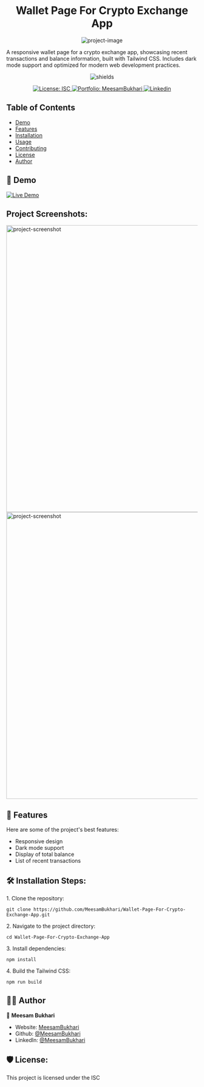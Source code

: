 <h1 align="center" id="title">Wallet Page For Crypto Exchange App</h1>

<p align="center"><img src="https://socialify.git.ci/MeesamBukhari/Wallet-Page-For-Crypto-Exchange-App/image?font=Inter&amp;name=1&amp;owner=1&amp;pattern=Plus&amp;theme=Dark" alt="project-image"></p>

<p id="description">A responsive wallet page for a crypto exchange app, showcasing recent transactions and balance information, built with Tailwind CSS. Includes dark mode support and optimized for modern web development practices.</p>

<p align="center"><img src="https://img.shields.io/badge/Meesam_Bukhari-GitHub-red?style=for-the-badge&amp;labelColor=dark%20blue&amp;color=gold&amp;link=https%3A%2F%2Fgithub.com%2FMeesamBukhari" alt="shields"></p>

<p align="center">
  <a href="https://github.com/MeesamBukhari/Wallet-Page-For-Crypto-Exchange-App/blob/master/LICENSE.txt">
    <img alt="License: ISC" src="https://img.shields.io/badge/License-ISC-red.svg" target="_blank" />
  </a>
  <a href="https://meesambukhari.vercel.app/">
    <img alt="Portfolio: MeesamBukhari" src="https://img.shields.io/badge/My_Portfolio-purple" target="_blank"/>
  </a>
  <a href="https://www.linkedin.com/in/meesambukhari/">
    <img alt="Linkedin" src="https://img.shields.io/badge/Linkedin-0A66C2" target="_blank" />
  </a>
</p>

## Table of Contents

- [Demo](#Demo)
- [Features](#features)
- [Installation](#installation)
- [Usage](#usage)
- [Contributing](#contributing)
- [License](#license)
- [Author](#author)

<h2>🚀 Demo</h2>

<!-- [Live Demo](https://crypto-wallet-mb.vercel.app/)* -->

<a href="https://crypto-wallet-mb.vercel.app/">
    <img alt="Live Demo" src="https://img.shields.io/badge/Live_Demo-blue" target="_blank"/>
</a>

<h2>Project Screenshots:</h2>

<img src="https://i.imghippo.com/files/JcLRU1721730770.png" alt="project-screenshot" width="1338" height="755/">

<img src="https://i.imghippo.com/files/CPOe71721730823.png" alt="project-screenshot" width="1338" height="755/">

  
  
<h2>🧐 Features</h2>

Here are some of the project's best features:

*   Responsive design
*   Dark mode support
*   Display of total balance
*   List of recent transactions

<h2>🛠️ Installation Steps:</h2>

<p>1. Clone the repository:</p>

```
git clone https://github.com/MeesamBukhari/Wallet-Page-For-Crypto-Exchange-App.git
```

<p>2. Navigate to the project directory:</p>

```
cd Wallet-Page-For-Crypto-Exchange-App
```

<p>3. Install dependencies:</p>

```
npm install
```

<p>4. Build the Tailwind CSS:</p>

```
npm run build
```

## 👨‍💻 Author

👤 **Meesam Bukhari**

* Website: [MeesamBukhari](https://meesambukhari.vercel.app)
* Github: [@MeesamBukhari](https://github.com/MeesamBukhari)
* LinkedIn: [@MeesamBukhari](https://linkedin.com/in/MeesamBukhari)

<h2>🛡️ License:</h2>

This project is licensed under the ISC
